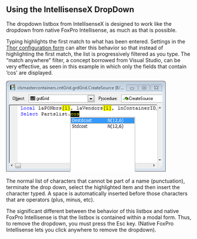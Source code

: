 ﻿## Using the IntellisenseX DropDown

The dropdown listbox from IntellisenseX is designed to work like the dropdown from native FoxPro Intellisense, as much as that is possible.

Typing highlights the first match to what has been entered. Settings in the [Thor configuration form](Thor_IntellisenseX_Configuration.md) can alter this behavior so that instead of highlighting the first match, the list is progressively filtered as you type. The “match anywhere” filter, a concept borrowed from Visual Studio, can be very effective, as seen in this example in which only the fields that contain ‘cos’ are displayed.

![](images/thor_intellisensex_using_dropdown_snaghtmlabe132a.png)

The normal list of characters that cannot be part of a name (punctuation), terminate the drop down, select the highlighted item and then insert the character typed. A space is automatically inserted before those characters that are operators (plus, minus, etc).

The significant different between the behavior of this listbox and native FoxPro Intellisense is that the listbox is contained within a modal form. Thus, to remove the dropdown, you must press the Esc key. (Native FoxPro Intellisense lets you click anywhere to remove the dropdown).